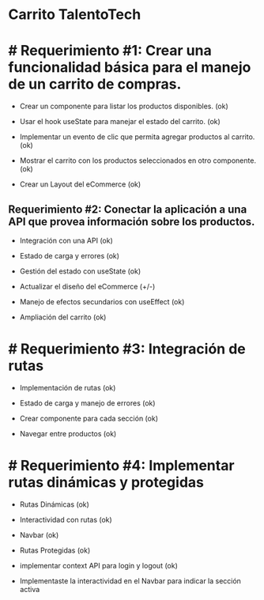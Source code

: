 # Carrito TalentoTech

# # Requerimiento #1: Crear una funcionalidad básica para el manejo de un carrito de compras.

- Crear un componente para listar los productos disponibles. (ok)

- Usar el hook useState para manejar el estado del carrito. (ok)

- Implementar un evento de clic que permita agregar productos al carrito. (ok)

- Mostrar el carrito con los productos seleccionados en otro componente. (ok)

- Crear un Layout del eCommerce (ok)


## Requerimiento #2: Conectar la aplicación a una API que provea información sobre los productos.

- Integración con una API (ok)

- Estado de carga y errores (ok)

- Gestión del estado con useState (ok)

- Actualizar el diseño del eCommerce (+/-)

- Manejo de efectos secundarios con useEffect (ok)

- Ampliación del carrito (ok)

# # Requerimiento #3: Integración de rutas

- Implementación de rutas (ok)

- Estado de carga y manejo de errores (ok)

- Crear componente para cada sección (ok)

- Navegar entre productos (ok)

# # Requerimiento #4: Implementar rutas dinámicas y protegidas

- Rutas Dinámicas (ok)

- Interactividad con rutas (ok)

- Navbar (ok)

- Rutas Protegidas (ok)
- implementar context API para login y logout (ok)

- Implementaste la interactividad en el Navbar para indicar la sección activa